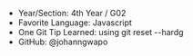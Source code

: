 - Year/Section: 4th Year / G02
- Favorite Language: Javascript
- One Git Tip Learned: using git reset --hardg
- GitHub: @johanngwapo